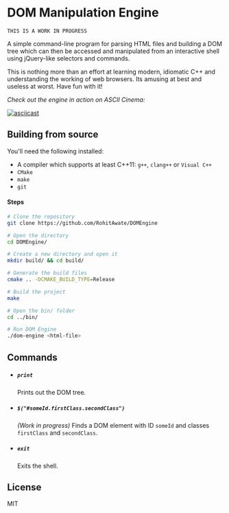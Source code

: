 # DOM Manipulation Engine
`THIS IS A WORK IN PROGRESS`

A simple command-line program for parsing HTML files and building a DOM tree which can then be accessed and manipulated from an interactive shell using jQuery-like selectors and commands.

This is nothing more than an effort at learning modern, idiomatic C++ and understanding the working of web browsers. Its amusing at best and useless at worst. Have fun with it!

_Check out the engine in action on ASCII Cinema:_

[![asciicast](https://asciinema.org/a/227230.svg)](https://asciinema.org/a/227230)

## Building from source
You'll need the following installed:
- A compiler which supports at least C++11: `g++`, `clang++` or `Visual C++`
- `CMake`
- `make`
- `git`

#### Steps
```bash
# Clone the repository
git clone https://github.com/RohitAwate/DOMEngine

# Open the directory
cd DOMEngine/

# Create a new directory and open it
mkdir build/ && cd build/

# Generate the build files
cmake .. -DCMAKE_BUILD_TYPE=Release

# Build the project
make

# Open the bin/ folder
cd ../bin/

# Run DOM Engine
./dom-engine <html-file>
```

## Commands

- ##### `print`
    Prints out the DOM tree.
- ##### `$("#someId.firstClass.secondClass")`
    _(Work in progress)_ Finds a DOM element with ID `someId` and classes `firstClass` and `secondClass`.
- ##### `exit`
    Exits the shell.

## License
MIT
    
